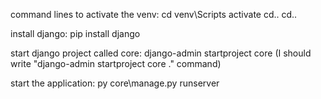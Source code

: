 command lines 
to activate the venv:
 cd venv\Scripts
 activate
 cd..
 cd..

install django:
pip install django



start django project called core: 
django-admin startproject core
 (I should write "django-admin startproject core ." command)


start the application:
py core\manage.py runserver
